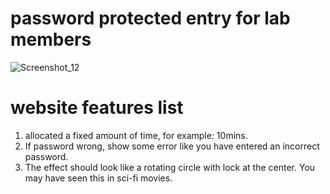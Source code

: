 #  password protected entry for lab members

![Screenshot_12](https://user-images.githubusercontent.com/94599253/163784729-e75c6c3e-70df-49ad-86ff-b259edd74c5c.png)

# website features list

1. allocated a fixed amount of time, for example: 10mins.
2. If password wrong, show some error like you have entered an incorrect password.
3. The effect should look like a  rotating circle with lock at the center. You may have seen this in sci-fi movies.
